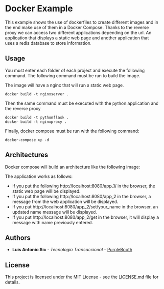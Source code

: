 # Docker Example

This example shows the use of dockerfiles to create different images and in the end make use of them in a Docker Compose. Thanks to the reverse proxy we can access two different applications depending on the url. An application that displays a static web page and another application that uses a redis database to store information.

## Usage
You must enter each folder of each project and execute the following command. The following command must be run to build the image. 

The image will have a nginx that will run a static web page. 

```shell
docker build -t nginxserver .
```

Then the same command must be executed with the python application and the reverse proxy 

```shell
docker build -t pythonflask .
docker build -t nginxproxy .

```

Finally, docker compose must be run with the following command:

```shell
docker-compose up -d
```

## Architectures
Docker compose will build an architecture like the following image:



The application works as follows:
* If you put the following http://localhost:8080/app_1/ in the browser, the static web page will be displayed.
* If you put the following http://localhost:8080/app_2 in the browser, a message from the web application will be displayed.
* If you put http://localhost:8080/app_2/set/your_name in the browser, an updated name message will be displayed.
* If you put http://localhost:8080/app_2/get in the browser, it will display a message with name previously entered.

## Authors

* **Luis Antonio Sic** - *Tecnologia Transaccional* - [PurpleBooth](https://github.com/LuisSic)


## License

This project is licensed under the MIT License - see the [LICENSE.md](LICENSE.md) file for details.

